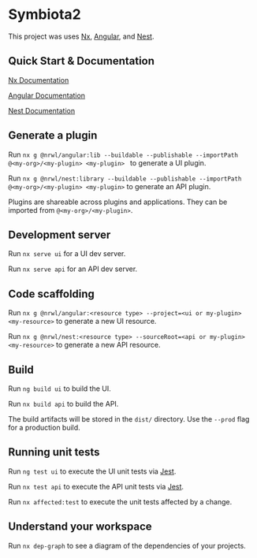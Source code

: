 # Symbiota2

This project was uses [Nx](https://nx.dev), [Angular](https://angular.io), and [Nest](https://nestjs.com).

## Quick Start & Documentation

[Nx Documentation](https://nx.dev/angular)

[Angular Documentation](https://angular.io/docs)

[Nest Documentation](https://docs.nestjs.com/)

## Generate a plugin

Run `nx g @nrwl/angular:lib --buildable --publishable --importPath @<my-org>/<my-plugin> <my-plugin> ` to generate a UI plugin.

Run `nx g @nrwl/nest:library --buildable --publishable --importPath @<my-org>/<my-plugin> <my-plugin>` to generate an API plugin.

Plugins are shareable across plugins and applications. They can be imported from `@<my-org>/<my-plugin>`.

## Development server

Run `nx serve ui` for a UI dev server. 

Run `nx serve api` for an API dev server.

## Code scaffolding

Run `nx g @nrwl/angular:<resource type> --project=<ui or my-plugin> <my-resource>` to generate a new UI resource.

Run `nx g @nrwl/nest:<resource type> --sourceRoot=<api or my-plugin> <my-resource>` to generate a new API resource.


## Build

Run `ng build ui` to build the UI. 

Run `nx build api` to build the API. 

The build artifacts will be stored in the `dist/` directory. Use the `--prod` flag for a production build.

## Running unit tests

Run `ng test ui` to execute the UI unit tests via [Jest](https://jestjs.io).

Run `nx test api` to execute the API unit tests via [Jest](https://jestjs.io).

Run `nx affected:test` to execute the unit tests affected by a change.

## Understand your workspace

Run `nx dep-graph` to see a diagram of the dependencies of your projects.
